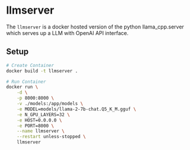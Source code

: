 # llmserver

The `llmserver` is a docker hosted version of the python llama_cpp.server which serves up a LLM with OpenAI API interface.

## Setup

```bash
# Create Container
docker build -t llmserver .

# Run Container
docker run \
    -d \
    -p 8000:8000 \
    -v ./models:/app/models \
    -e MODEL=models/llama-2-7b-chat.Q5_K_M.gguf \
    -e N_GPU_LAYERS=32 \
    -e HOST=0.0.0.0 \
    -e PORT=8000 \
    --name llmserver \
    --restart unless-stopped \
    llmserver
```
